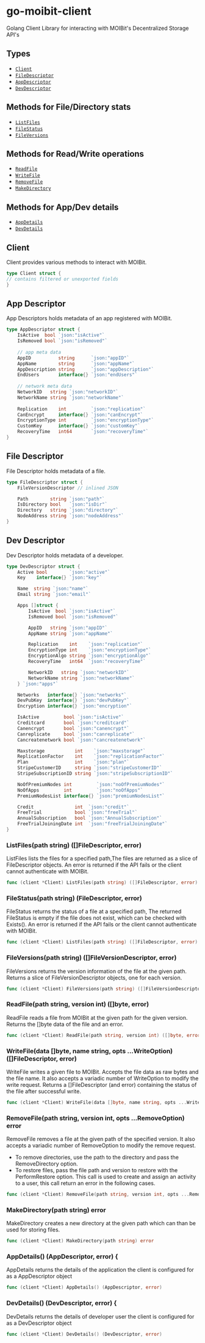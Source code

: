 # go-moibit-client
Golang Client Library for interacting with MOIBit's Decentralized Storage API's

## Types
- <a  href="#Client"><code>Client</code></a>
- <a  href="#FileDescriptor"><code>FileDescriptor</code></a>
- <a  href="#AppDescriptor"><code>AppDescriptor</code></a>
- <a  href="#DevDescriptor"><code>DevDescriptor</code></a>


## Methods for File/Directory stats
- <a  href="#ListFiles"><code>ListFiles</code></a>
- <a  href="#FileStatus"><code>FileStatus</code></a>
- <a  href="#FileVersions"><code>FileVersions</code></a>

## Methods for Read/Write operations
- <a  href="#ReadFile"><code>ReadFile</code></a>
- <a  href="#WriteFile"><code>WriteFile</code></a>
- <a  href="#RemoveFile"><code>RemoveFile</code></a>
- <a  href="#MakeDirectory"><code>MakeDirectory</code></a>

## Methods for App/Dev details
- <a  href="#AppDetails"><code>AppDetails</code></a>
- <a  href="#DevDetails"><code>DevDetails</code></a>

<a name="Client"></a>
## Client
Client provides various methods to interact with MOIBit. 
``` go
type Client struct {
// contains filtered or unexported fields
}
```

<a name="AppDescriptor"></a>
## App Descriptor
App Descriptors holds metadata of an app registered with MOIBit.
```go
type AppDescriptor struct {
    IsActive  bool `json:"isActive"`
	IsRemoved bool `json:"isRemoved"`
    
    // app meta data
	AppID          string      `json:"appID"`
	AppName        string      `json:"appName"`
	AppDescription string      `json:"appDescription"`
	EndUsers       interface{} `json:"endUsers"`
    
    // network meta data
	NetworkID   string `json:"networkID"`
	NetworkName string `json:"networkName"`
    
	Replication    int         `json:"replication"`
	CanEncrypt     interface{} `json:"canEncrypt"`
	EncryptionType int         `json:"encryptionType"`
	CustomKey      interface{} `json:"customKey"`
	RecoveryTime   int64       `json:"recoveryTime"`
}
```
<a name="FileDescriptor"></a>
## File Descriptor
File Descriptor holds metadata of a file.
```go
type FileDescriptor struct {
	FileVersionDescriptor // inlined JSON

	Path        string `json:"path"`
	IsDirectory bool   `json:"isDir"`
	Directory   string `json:"directory"`
	NodeAddress string `json:"nodeAddress"`
}
```
<a name="DevDescriptor"></a>
## Dev Descriptor
Dev Descriptor holds metadata of a developer.
```go
type DevDescriptor struct {
	Active bool        `json:"active"`
	Key    interface{} `json:"key"`

	Name  string `json:"name"`
	Email string `json:"email"`

	Apps []struct {
		IsActive  bool `json:"isActive"`
		IsRemoved bool `json:"isRemoved"`

		AppID   string `json:"appID"`
		AppName string `json:"appName"`

		Replication    int    `json:"replication"`
		EncryptionType int    `json:"encryptionType"`
		EncryptionAlgo string `json:"encryptionAlgo"`
		RecoveryTime   int64  `json:"recoveryTime"`

		NetworkID   string `json:"networkID"`
		NetworkName string `json:"networkName"`
	} `json:"apps"`

	Networks   interface{} `json:"networks"`
	DevPubKey  interface{} `json:"devPubKey"`
	Encryption interface{} `json:"encryption"`

	IsActive         bool `json:"isActive"`
	Creditcard       bool `json:"creditcard"`
	Canencrypt       bool `json:"canencrypt"`
	Canreplicate     bool `json:"canreplicate"`
	Cancreatenetwork bool `json:"cancreatenetwork"`

	Maxstorage           int    `json:"maxstorage"`
	ReplicationFactor    int    `json:"replicationFactor"`
	Plan                 int    `json:"plan"`
	StripeCustomerID     string `json:"stripeCustomerID"`
	StripeSubscriptionID string `json:"stripeSubscriptionID"`

	NoOfPremiumNodes int         `json:"noOfPremiumNodes"`
	NoOfApps         int         `json:"noOfApps"`
	PremiumNodesList interface{} `json:"premiumNodesList"`

	Credit               int  `json:"credit"`
	FreeTrial            bool `json:"freeTrial"`
	AnnualSubscription   bool `json:"AnnualSubscription"`
	FreeTrialJoiningDate int  `json:"freeTrialJoiningDate"`
}
```



<a name="ListFiles"></a>
### ListFiles(path string) ([]FileDescriptor, error)
ListFiles lists the files for a specified path,The files are returned as a slice of FileDescriptor objects.
An error is returned if the API fails or the client cannot authenticate with MOIBit.
```go
func (client *Client) ListFiles(path string) ([]FileDescriptor, error)
```

<a name="FileStatus"></a>
### FileStatus(path string) (FileDescriptor, error)
FileStatus returns the status of a file at a specified path, The returned FileStatus is empty if the file does not exist, which can be checked with Exists().
An error is returned if the API fails or the client cannot authenticate with MOIBit.
```go
func (client *Client) ListFiles(path string) ([]FileDescriptor, error)
```


<a name="FileDirectory"></a>
### FileVersions(path string) ([]FileVersionDescriptor, error)
FileVersions returns the version information of the file at the given path.
Returns a slice of FileVersionDescriptor objects, one for each version.
```go
func (client *Client) FileVersions(path string) ([]FileVersionDescriptor, error)
```


<a name="ReadFile"></a>
### ReadFile(path string, version int) ([]byte, error)
ReadFile reads a file from MOIBit at the given path for the given version.
Returns the []byte data of the file and an error.
```go
func (client *Client) ReadFile(path string, version int) ([]byte, error)
```

<a name="WriteFile"></a>
### WriteFile(data []byte, name string, opts ...WriteOption) ([]FileDescriptor, error)
WriteFile writes a given file to MOIBit. Accepts the file data as raw bytes and the file name.
It also accepts a variadic number of WriteOption to modify the write request.
Returns a []FileDescriptor (and error) containing the status of the file after successful write.
```go
func (client *Client) WriteFile(data []byte, name string, opts ...WriteOption) ([]FileDescriptor, error) 
```


<a name="RemoveFile"></a>
###  RemoveFile(path string, version int, opts ...RemoveOption) error
RemoveFile removes a file at the given path of the specified version.
It also accepts a variadic number of RemoveOption to modify the remove request.
- To remove directories, use the path to the directory and pass the RemoveDirectory option.
- To restore files, pass the file path and version to restore with the PerformRestore option.
This call is used to create and assign an activity to a user, this call return an error in the following cases.
```go
func (client *Client) RemoveFile(path string, version int, opts ...RemoveOption) error 
```

<a name="MakeDirectory"></a>
###  MakeDirectory(path string) error
MakeDirectory creates a new directory at the given path which can than be used for storing files.
```go
func (client *Client) MakeDirectory(path string) error 
```

<a name="AppDetails"></a>
###  AppDetails() (AppDescriptor, error) {
AppDetails returns the details of the application the client is configured for as a AppDescriptor object
```go
func (client *Client) AppDetails() (AppDescriptor, error)
```

<a name="DevDetails"></a>
###  DevDetails() (DevDescriptor, error) {
DevDetails returns the details of developer user the client is configured for as a DevDescriptor object
```go
func (client *Client) DevDetails() (DevDescriptor, error) 
```
